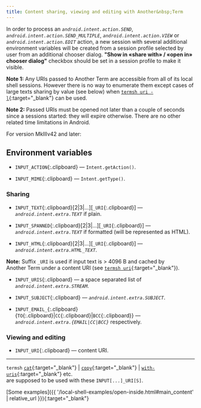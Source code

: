 ```yaml
---
title: Content sharing, viewing and editing with Another&nbsp;Term
---
```

In order to process an *`android.intent.action.SEND`*,
*`android.intent.action.SEND_MULTIPLE`*,
*`android.intent.action.VIEW`* or
*`android.intent.action.EDIT`* action,
a new session with several additional environment variables will be created
from a session profile selected by user from an additional chooser dialog.
**"Show in &#x00AB;share with&#x00BB; / &#x00AB;open in&#x00BB; chooser dialog"**
checkbox should be set in a session profile to make it visible.

**Note&nbsp;1:** Any URIs passed to Another&nbsp;Term are accessible
from all of its local shell sessions.
However there is no way to enumerate them
except cases of large texts sharing by value (see below) when
[`termsh uri -l`](local-shell-utility.html#cmd_uri){:target="_blank"}
can be used.

**Note&nbsp;2:** Passed URIs must be opened not later than a couple of seconds
since a sessions started: they will expire otherwise.
There are no other related time limitations in Android.

For version <hlt>MkIIIv42</hlt> and later:

## Environment variables

* `INPUT_ACTION`{:.clipboard} &#x2014;
  `Intent.getAction()`.

* `INPUT_MIME`{:.clipboard} &#x2014;
  `Intent.getType()`.

### Sharing

* `INPUT_TEXT`{:.clipboard}[2|3|...][`_URI`{:.clipboard}] &#x2014;
  *`android.intent.extra.TEXT`* if plain.

* `INPUT_SPANNED`{:.clipboard}[2|3|...][`_URI`{:.clipboard}] &#x2014;
  *`android.intent.extra.TEXT`* if formatted (will be represented as HTML).

* `INPUT_HTML`{:.clipboard}[2|3|...][`_URI`{:.clipboard}] &#x2014;
  *`android.intent.extra.HTML_TEXT`*.

**Note:** Suffix `_URI` is used
if input text is &gt;&nbsp;4096&nbsp;B and cached by Another&nbsp;Term under a content URI
(see [`termsh uri`](local-shell-utility.html#cmd_uri){:target="_blank"}).

* `INPUT_URIS`{:.clipboard} &#x2014;
  a space separated list of *`android.intent.extra.STREAM`*.

* `INPUT_SUBJECT`{:.clipboard} &#x2014;
  *`android.intent.extra.SUBJECT`*.

* `INPUT_EMAIL_`{:.clipboard}\{`TO`{:.clipboard}|`CC`{:.clipboard}|`BCC`{:.clipboard}\} &#x2014;
  *`android.intent.extra.{EMAIL|CC|BCC}`* respectively.

### Viewing and editing

* `INPUT_URI`{:.clipboard} &#x2014;
  content URI.

---

`termsh`
[`cat`](local-shell-utility.html#cmd_cat){:target="_blank"}
| [`copy`](local-shell-utility.html#cmd_copy){:target="_blank"}
| [`with-uris`](local-shell-utility.html#cmd_with-uris){:target="_blank"}
etc.
<br/>are supposed to be used with these `INPUT[...]_URI[S]`.

[Some examples]({{ '/local-shell-examples/open-inside.html#main_content' | relative_url }}){:target="_blank"}
